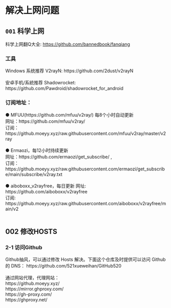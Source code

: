 解决上网问题
==========================

## `001` 科学上网
科学上网翻Q大全: https://github.com/bannedbook/fanqiang<br>
<h3>工具</h3>
Windows 系统推荐 V2rayN: https://github.com/2dust/v2rayN<br><br>
安卓手机/系統推荐 Shadowrocket: https://github.com/Pawdroid/shadowrocket_for_android<br>
<h3>订阅地址：</h3>
● MFUU(https://github.com/mfuu/v2ray/) 每8个小时自动更新<br>
网址：https://github.com/mfuu/v2ray/<br>
订阅：https://github.moeyy.xyz/raw.githubusercontent.com/mfuu/v2ray/master/v2ray<br><br>
● Ermaozi，每12小时持续更新<br>
网址：https://github.com/ermaozi/get_subscribe/ , <br>
订阅：https://github.moeyy.xyz/raw.githubusercontent.com/ermaozi/get_subscribe/main/subscribe/v2ray.txt<br><br>
● aiboboxx_v2rayfree，每日更新
网址: https://github.com/aiboboxx/v2rayfree<br>
订阅: https://github.moeyy.xyz/raw.githubusercontent.com/aiboboxx/v2rayfree/main/v2<br><br>

<h2>002 修改HOSTS</h2>
<h3>2-1 访问Github</h3>
Github抽风，可以通过修改 Hosts 解决。下面这个仓库及时提供可以访问 Github 的 DNS：
https://github.com/521xueweihan/GitHub520<br><br>
通过网站代理，代理网站：<br>
https://github.moeyy.xyz/<br>
https://mirror.ghproxy.com/<br>
https://gh-proxy.com/<br>
https://ghproxy.net/<br>
